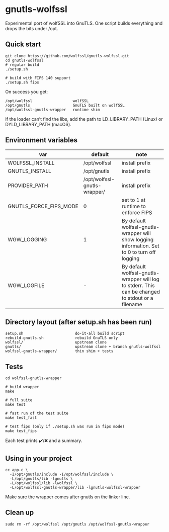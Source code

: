 # gnutls-wolfssl

Experimental port of wolfSSL into GnuTLS. One script builds everything and drops the bits under /opt.

## Quick start
```
git clone https://github.com/wolfssl/gnutls-wolfssl.git
cd gnutls-wolfssl
# regular build
./setup.sh

# build with FIPS 140 support
./setup.sh fips
```
On success you get:
```
/opt/wolfssl                  wolfSSL
/opt/gnutls                   GnuTLS built on wolfSSL
/opt/wolfssl-gnutls-wrapper   runtime shim
```
If the loader can’t find the libs, add the path to LD_LIBRARY_PATH (Linux) or DYLD_LIBRARY_PATH (macOS).

## Environment variables
| var | default | note |
|-----|---------|------|
| WOLFSSL_INSTALL | /opt/wolfssl | install prefix |
| GNUTLS_INSTALL  | /opt/gnutls  | install prefix |
| PROVIDER_PATH | /opt/wolfssl-gnutls-wrapper/ | install prefix|
| GNUTLS_FORCE_FIPS_MODE | 0 | set to 1 at runtime to enforce FIPS |
| WGW_LOGGING | 1 |By default wolfssl-gnutls-wrapper will show logging information. Set to 0 to turn off logging |
| WGW_LOGFILE | - | By default wolfssl-gnutls-wrapper will log to stderr. This can be changed to stdout or a filename |


## Directory layout (after setup.sh has been run)
```
setup.sh                       do‑it‑all build script
rebuild-gnutls.sh              rebuild GnuTLS only
wolfssl/                       upstream clone
gnutls/                        upstream clone + branch gnutls-wolfssl
wolfssl-gnutls-wrapper/        thin shim + tests
```

## Tests
```
cd wolfssl-gnutls-wrapper

# build wrapper
make

# full suite
make test

# fast run of the test suite
make test_fast

# test fips (only if ./setup.sh was run in fips mode)
make test_fips
```
Each test prints ✔️/❌ and a summary.

## Using in your project
```
cc app.c \
  -I/opt/gnutls/include -I/opt/wolfssl/include \
  -L/opt/gnutls/lib -lgnutls \
  -L/opt/wolfssl/lib -lwolfssl \
  -L/opt/wolfssl-gnutls-wrapper/lib -lgnutls-wolfssl-wrapper
```
Make sure the wrapper comes after gnutls on the linker line.

## Clean up
```
sudo rm -rf /opt/wolfssl /opt/gnutls /opt/wolfssl-gnutls-wrapper
```
